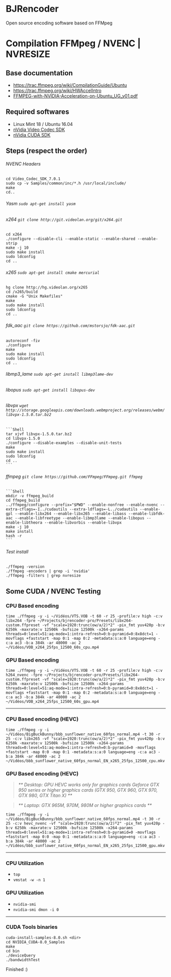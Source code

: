 # BJRencoder
Open source encoding software based on FFMpeg

# Compilation FFMpeg / NVENC | NVRESIZE

## Base documentation
* <https://trac.ffmpeg.org/wiki/CompilationGuide/Ubuntu>
* <https://trac.ffmpeg.org/wiki/HWAccelIntro>
* [FFMPEG-with-NVIDIA-Acceleration-on-Ubuntu_UG_v01.pdf](http://developer.download.nvidia.com/compute/redist/ffmpeg/1511-patch/FFMPEG-with-NVIDIA-Acceleration-on-Ubuntu_UG_v01.pdf)

## Required softwares
* Linux Mint 18 / Ubuntu 16.04
* [nVidia Video Codec SDK](https://developer.nvidia.com/nvidia-video-codec-sdk)
* [nVidia CUDA SDK](https://developer.nvidia.com/cuda-downloads)

## Steps (respect the order)

###### NVENC Headers
	cd Video_Codec_SDK_7.0.1
	sudo cp -v Samples/common/inc/*.h /usr/local/include/
	make
	cd..

###### Yasm `sudo apt-get install yasm`

###### x264 `git clone http://git.videolan.org/git/x264.git`
	cd x264
	./configure --disable-cli --enable-static --enable-shared --enable-strip
	make -j 10
	sudo make install
	sudo ldconfig
	cd ..

###### x265 `sudo apt-get install cmake mercurial`
	hg clone http://hg.videolan.org/x265
	cd /x265/build
	cmake -G "Unix Makefiles"
	make
	sudo make install
	sudo ldconfig
	cd ..

###### fdk_aac `git clone https://github.com/mstorsjo/fdk-aac.git`
	autoreconf -fiv
	./configure
	make
	sudo make install
	sudo ldconfig
	cd ..

###### libmp3_lame `sudo apt-get install libmp3lame-dev`

###### libopus `sudo apt-get install libopus-dev`

###### libvpx `wget http://storage.googleapis.com/downloads.webmproject.org/releases/webm/libvpx-1.5.0.tar.bz2`
	```Shell
	tar xjvf libvpx-1.5.0.tar.bz2
	cd libvpx-1.5.0
	./configure --disable-examples --disable-unit-tests
	make
	sudo make install
	sudo ldconfig
	cd ..
	```

###### ffmpeg `git clone https://github.com/FFmpeg/FFmpeg.git ffmpeg`
	```Shell
	mkdir -v ffmpeg_build
	cd ffmpeg_build
	../ffmpeg/configure --prefix="$PWD" --enable-nonfree --enable-nvenc --extra-cflags=-I../cudautils --extra-ldflags=-L../cudautils --enable-gpl --enable-libx264 --enable-libx265 --enable-libass --enable-libfdk-aac --enable-libfreetype --enable-libmp3lame --enable-libopus --enable-libtheora --enable-libvorbis --enable-libvpx
	make -j 10
	make install
	hash -r
	```

###### Test install
	./ffmpeg -version
	./ffmpeg -encoders | grep -i 'nvidia'
	./ffmpeg -filters | grep nvresize

## Some CUDA / NVENC Testing
### CPU Based encoding

	time ./ffmpeg -y -i ~/Vidéos/VTS.VOB -t 60 -r 25 -profile:v high -c:v libx264 -fpre ~/Projects/bjrencoder-pro/Presets/libx264-custom.ffpreset -vf "scale=1920:trunc(ow/a/2)*2" -pix_fmt yuv420p -b:v 6250k -maxrate:v 12500k -bufsize 12500k -x264-params threads=0:level=51:aq-mode=1:intra-refresh=0:b-pyramid=0:8x8dct=1 -movflags +faststart -map 0:1 -map 0:2 -metadata:s:a:0 language=eng -c:a ac3 -b:a 384k -ar 48000 -ac 2 ~/Vidéos/VOB_x264_25fps_12500_60s_cpu.mp4

### GPU Based encoding

	time ./ffmpeg -y -i ~/Vidéos/VTS.VOB -t 60 -r 25 -profile:v high -c:v h264_nvenc -fpre ~/Projects/bjrencoder-pro/Presets/libx264-custom.ffpreset -vf "scale=1920:trunc(ow/a/2)*2" -pix_fmt yuv420p -b:v 6250k -maxrate:v 12500k -bufsize 12500k -x264-params threads=0:level=51:aq-mode=1:intra-refresh=0:b-pyramid=0:8x8dct=1 -movflags +faststart -map 0:1 -map 0:2 -metadata:s:a:0 language=eng -c:a ac3 -b:a 384k -ar 48000 -ac 2 ~/Vidéos/VOB_x264_25fps_12500_60s_gpu.mp4

***

### CPU Based encoding (HEVC)

	time ./ffmpeg -y -i ~/Vidéos/BigBuckBunny/bbb_sunflower_native_60fps_normal.mp4 -t 30 -r 25 -c:v libx265 -vf "scale=1920:trunc(ow/a/2)*2" -pix_fmt yuv420p -b:v 6250k -maxrate:v 12500k -bufsize 12500k -x264-params threads=0:level=51:aq-mode=1:intra-refresh=0:b-pyramid=0 -movflags +faststart -map 0:0 -map 0:1 -metadata:s:a:0 language=eng -c:a ac3 -b:a 384k -ar 48000 -ac 2 ~/Vidéos/bbb_sunflower_native_60fps_normal_EN_x265_25fps_12500_cpu.mkv

### GPU Based encoding (HEVC)
>_** Desktop: GPU HEVC works only for graphics cards Geforce GTX 950 series or higher graphics cards (GTX 950, GTX 960, GTX 970, GTX 980, GTX Titan X) **_

>_** Laptop: GTX 965M, 970M, 980M or higher graphics cards **_

	time ./ffmpeg -y -i ~/Vidéos/BigBuckBunny/bbb_sunflower_native_60fps_normal.mp4 -t 30 -r 25 -c:v hevc_nvenc -vf "scale=1920:trunc(ow/a/2)*2" -pix_fmt yuv420p -b:v 6250k -maxrate:v 12500k -bufsize 12500k -x264-params threads=0:level=51:aq-mode=1:intra-refresh=0:b-pyramid=0 -movflags +faststart -map 0:0 -map 0:1 -metadata:s:a:0 language=eng -c:a ac3 -b:a 384k -ar 48000 -ac 2 ~/Vidéos/bbb_sunflower_native_60fps_normal_EN_x265_25fps_12500_gpu.mkv

***

### CPU Utilization
* `top`
* `vmstat -w -n 1`

### GPU Utilization
* `nvidia-smi`
* `nvidia-smi dmon -i 0`

***

### CUDA Tools binaries
	cuda-install-samples-8.0.sh <dir>
	cd NVIDIA_CUDA-8.0_Samples
	make
	cd bin
	./deviceQuery
	./bandwidthTest

Finished :)
